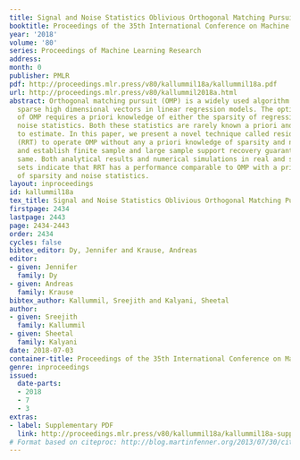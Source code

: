 ```yaml
---
title: Signal and Noise Statistics Oblivious Orthogonal Matching Pursuit
booktitle: Proceedings of the 35th International Conference on Machine Learning
year: '2018'
volume: '80'
series: Proceedings of Machine Learning Research
address: 
month: 0
publisher: PMLR
pdf: http://proceedings.mlr.press/v80/kallummil18a/kallummil18a.pdf
url: http://proceedings.mlr.press/v80/kallummil2018a.html
abstract: Orthogonal matching pursuit (OMP) is a widely used algorithm for recovering
  sparse high dimensional vectors in linear regression models. The optimal performance
  of OMP requires a priori knowledge of either the sparsity of regression vector or
  noise statistics. Both these statistics are rarely known a priori and are very difficult
  to estimate. In this paper, we present a novel technique called residual ratio thresholding
  (RRT) to operate OMP without any a priori knowledge of sparsity and noise statistics
  and establish finite sample and large sample support recovery guarantees for the
  same. Both analytical results and numerical simulations in real and synthetic data
  sets indicate that RRT has a performance comparable to OMP with a priori knowledge
  of sparsity and noise statistics.
layout: inproceedings
id: kallummil18a
tex_title: Signal and Noise Statistics Oblivious Orthogonal Matching Pursuit
firstpage: 2434
lastpage: 2443
page: 2434-2443
order: 2434
cycles: false
bibtex_editor: Dy, Jennifer and Krause, Andreas
editor:
- given: Jennifer
  family: Dy
- given: Andreas
  family: Krause
bibtex_author: Kallummil, Sreejith and Kalyani, Sheetal
author:
- given: Sreejith
  family: Kallummil
- given: Sheetal
  family: Kalyani
date: 2018-07-03
container-title: Proceedings of the 35th International Conference on Machine Learning
genre: inproceedings
issued:
  date-parts:
  - 2018
  - 7
  - 3
extras:
- label: Supplementary PDF
  link: http://proceedings.mlr.press/v80/kallummil18a/kallummil18a-supp.pdf
# Format based on citeproc: http://blog.martinfenner.org/2013/07/30/citeproc-yaml-for-bibliographies/
---
```

